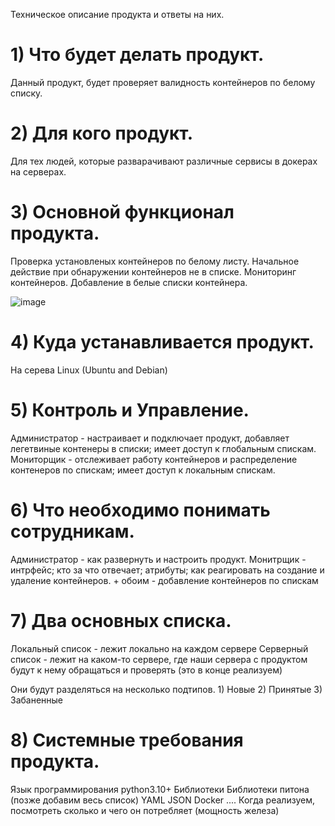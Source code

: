
Техническое описание продукта и ответы на них.
<h1>1) Что будет делать продукт.</h1>
    Данный продукт, будет проверяет валидность контейнеров по белому списку.

<h1>2) Для кого продукт.</h1>
    Для тех людей, которые разварачивают различные сервисы в докерах на серверах.

<h1>3) Основной функционал продукта.</h1>
    Проверка установленых контейнеров по белому листу.
    Начальное действие при обнаружении контейнеров не в списке.
    Мониторинг контейнеров.
    Добавление в белые списки контейнера.


![image](https://github.com/Vordazing/LeCont/assets/62790237/1cb4efa8-dec4-4ff0-a80c-420815748dc4)


<h1>4) Куда устанавливается продукт.</h1>
    На серева Linux (Ubuntu and Debian)

<h1>5) Контроль и Управление.</h1>
    Администратор - настраивает и подключает продукт, добавляет легетвиные контенеры в списки; имеет доступ к глобальным спискам.
    Мониторщик - отслеживает работу контейнеров и распределение контенеров по спискам; имеет доступ к локальным спискам.

<h1>6) Что необходимо понимать сотрудникам.</h1>
    Администратор - как развернуть и настроить продукт.
    Монитрщик - интрфейс; кто за что отвечает; атрибуты; как реагировать на создание и удаление контейнеров.
    + обоим - добавление контейнеров по спискам

<h1>7) Два основных списка.</h1>
    Локальный список - лежит локально на каждом сервере
    Серверный список - лежит на каком-то сервере, где наши сервера с продуктом будут к нему обращаться и проверять (это в конце реализуем)

Они будут разделяться на несколько подтипов.
    1) Новые
    2) Принятые
    3) Забаненные

<h1>8) Системные требования продукта.</h1>
    Язык программирования
        python3.10+
    Библиотеки 
        Библиотеки питона (позже добавим весь список)
        YAML
        JSON
        Docker
    ....
    Когда реализуем, посмотреть сколько и чего он потребляет (мощность железа)
